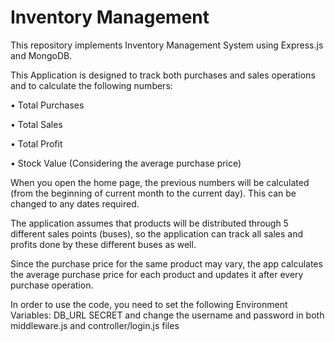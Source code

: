 # Inventory Management

This repository implements Inventory Management System using Express.js and MongoDB.

This Application is designed to track both purchases and sales operations and to calculate the following numbers:

•	Total Purchases

•	Total Sales

•	Total Profit

•	Stock Value (Considering the average purchase price)

When you open the home page, the previous numbers will be calculated (from the beginning of current month to the current day). This can be changed to any dates required.

The application assumes that products will be distributed through 5 different sales points (buses), so the application can track all sales and profits done by these different buses as well.

Since the purchase price for the same product may vary, the app calculates the average purchase price for each product and updates it after every purchase operation.

In order to use the code, you need to set the following Environment Variables: DB_URL SECRET and change the username and password in both middleware.js and controller/login.js files
